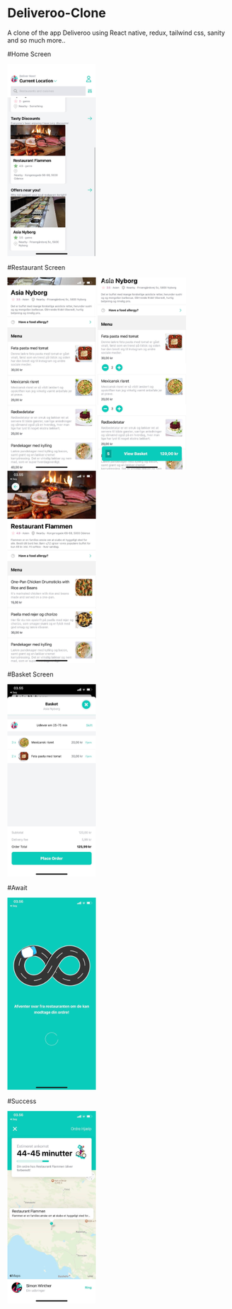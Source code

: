 # Deliveroo-Clone
A clone of the app Deliveroo using React native, redux, tailwind css, sanity and so much more..

#Home Screen

<img src="./assets/292767013_1058356888138759_1283593549973690909_n.jpg" alt="drawing" width="200"/>

#Restaurant Screen

<img src="./assets/293586748_306202834994702_1812463041789747838_n.jpg" alt="drawing" width="200"/>
<img src="./assets/293803014_626345168884887_557738328140163552_n.jpg" alt="drawing" width="200"/>
<img src="./assets/294711161_585145969996307_7347790364346155925_n.jpg" alt="drawing" width="200"/>

#Basket Screen

<img src="./assets/293956514_369294061950226_2429139719185819895_n.jpg" alt="drawing" width="200"/>

#Await

<img src="./assets/294615914_766732991141695_5255980360598401908_n.jpg" alt="drawing" width="200"/>

#Success

<img src="./assets/294445875_508028367749230_6818937651471916248_n.jpg" alt="drawing" width="200"/>



